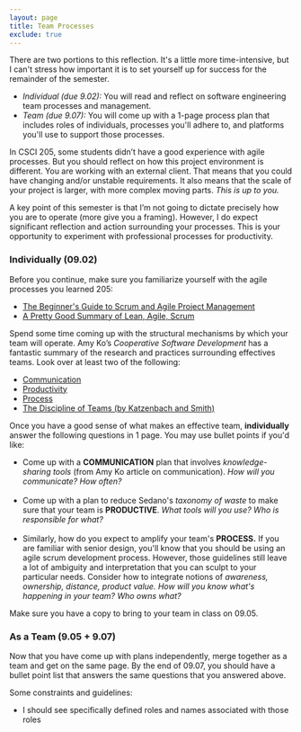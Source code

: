 ```yaml
---
layout: page
title: Team Processes
exclude: true
---
```


There are two portions to this reflection. It's a little more time-intensive, but I can't stress how important it is to set yourself up for success for the remainder of the semester.
- *Individual (due 9.02):* You will read and reflect on software engineering team processes and management. 
- *Team (due 9.07):* You will come up with a 1-page process plan that includes roles of individuals, processes you'll adhere to, and platforms you'll use to support those processes.

In CSCI 205, some students didn’t have a good experience with agile processes. But you should reflect on how this project environment is different. You are working with an external client. That means that you could have changing and/or unstable requirements. It also means that the scale of your project is larger, with more complex moving parts.
_This is up to you._

A key point of this semester is that I’m not going to dictate precisely how you are to operate (more give you a framing). However, I do expect significant reflection and action surrounding your processes. This is your opportunity to experiment with professional processes for productivity.

### Individually (09.02)
Before you continue, make sure you familiarize yourself with the agile processes you learned 205:
- [The Beginner's Guide to Scrum and Agile Project Management](https://blog.trello.com/beginners-guide-scrum-and-agile-project-management)
- [A Pretty Good Summary of Lean, Agile, Scrum](https://medium.com/@takeshi.yoshida/a-pretty-good-summary-of-lean-agile-scrum-168cf123748)

Spend some time coming up with the structural mechanisms by which your team will operate. Amy Ko’s _Cooperative Software Development_ has a fantastic summary of the research and practices surrounding effectives teams. Look over at least two of the following:
- [Communication](http://faculty.washington.edu/ajko/books/cooperative-software-development/communication.html)
- [Productivity](http://faculty.washington.edu/ajko/books/cooperative-software-development/productivity.html)
- [Process](http://faculty.washington.edu/ajko/books/cooperative-software-development/process.html)
- [The Discipline of Teams (by Katzenbach and Smith)](https://courses.cs.washington.edu/courses/cse440/15au/readings/DisciplineOfTeams-KatzenbachSmith.htm)

Once you have a good sense of what makes an effective team, **individually** answer the following questions in 1 page. You may use bullet points if you'd like:
- Come up with a **COMMUNICATION** plan that involves _knowledge-sharing tools_ (from Amy Ko article on communication). _How will you communicate? How often?_
<br/><br/>
- Come up with a plan to reduce Sedano's _taxonomy of waste_ to make sure that your team is **PRODUCTIVE**. _What tools will you use? Who is responsible for what?_
<br/><br/>
- Similarly, how do you expect to amplify your team's **PROCESS.** If you are familiar with senior design, you'll know that you should be using an agile scrum development process. However, those guidelines still leave a lot of ambiguity and interpretation that you can sculpt to your particular needs. Consider how to integrate notions of _awareness, ownership, distance, product value._ _How will you know what's happening in your team? Who owns what?_

Make sure you have a copy to bring to your team in class on 09.05.

### As a Team (9.05 + 9.07)
Now that you have come up with plans independently, merge together as a team and get on the same page. By the end of 09.07, you should have a bullet point list that answers the same questions that you answered above. 

Some constraints and guidelines: 
- I should see specifically defined roles and names associated with those roles
